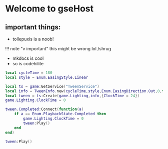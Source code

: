 # Welcome to gseHost

## important things:
* tollepuxis is a noob!

!!! note "v important"
	this might be wrong lol /shrug
* mkdocs is cool
* so is codehilite

``` lua
local cycleTime = 180
local style = Enum.EasingStyle.Linear

local ts = game:GetService("TweenService")
local info = TweenInfo.new(cycleTime,style,Enum.EasingDirection.Out,0,false,0)
local tween = ts:Create(game.Lighting,info,{ClockTime = 24})
game.Lighting.ClockTime = 0

tween.Completed:Connect(function(a)
	if a == Enum.PlaybackState.Completed then
		game.Lighting.ClockTime = 0
		tween:Play()
	end
end)

tween:Play()
```
